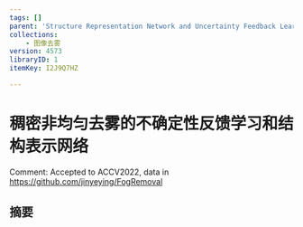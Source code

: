 ```yaml
---
tags: []
parent: 'Structure Representation Network and Uncertainty Feedback Learning for Dense Non-Uniform Fog Removal'
collections:
    - 图像去雾
version: 4573
libraryID: 1
itemKey: I2J9Q7HZ

---
```

# 稠密非均匀去雾的不确定性反馈学习和结构表示网络

Comment: Accepted to ACCV2022, data in <https://github.com/jinyeying/FogRemoval>

## 摘要
